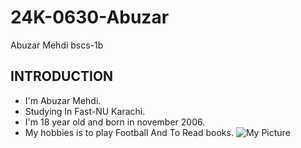 # 24K-0630-Abuzar
Abuzar Mehdi bscs-1b 

## INTRODUCTION
+ I'm Abuzar Mehdi.
+ Studying In Fast-NU Karachi.
+ I'm 18 year old and born in november 2006.
+ My hobbies is to play Football And To Read books.
![My Picture]()
